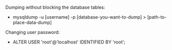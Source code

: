 Dumping without blocking the database tables:

- mysqldump -u [username] -p [database-you-want-to-dump] > [path-to-place-data-dump]


Changing user password:
- ALTER USER 'root'@'localhost' IDENTIFIED BY 'root'; 
